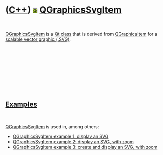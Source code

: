 
 

 

 

 

 

([C++](Cpp.md)) ![Qt](PicQt.png) [QGraphicsSvgItem](CppQGraphicsSvgItem.md)
=============================================================================

 

[QGraphicsSvgItem](CppQGraphicsSvgItem.md) is a [Qt](CppQt.md)
[class](CppClass.md) that is derived from
[QGraphicsItem](CppQGraphicsItem.md) for a [scalable vector graphic
(.SVG)](CppSvg.md).

 

 

 

 

 

[Examples](CppExample.md)
--------------------------

 

[QGraphicsSvgItem](CppQGraphicsSvgItem.md) is used in, among others:

-   [QGraphicsSvgItem example 1: display an
    SVG](CppQGraphicsSvgItemExample1.md)
-   [QGraphicsSvgItem example 2: display an SVG, with
    zoom](CppQGraphicsSvgItemExample2.md)
-   [QGraphicsSvgItem example 3: create and display an SVG, with
    zoom](CppQGraphicsSvgItemExample3.md)

 

 

 

 

 

 

